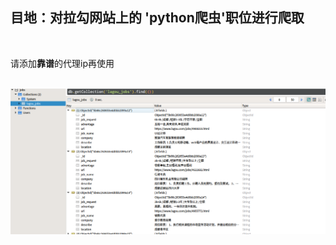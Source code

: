 <h2>目地：对拉勾网站上的 'python爬虫'职位进行爬取</h2></br>
<p>请添加<strong>靠谱</strong>的代理ip再使用</p></br>
<img src='result.png'>